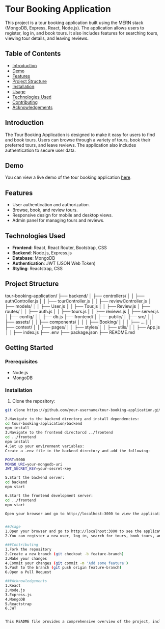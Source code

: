 # Tour Booking Application

This project is a tour booking application built using the MERN stack (MongoDB, Express, React, Node.js). The application allows users to register, log in, and book tours. It also includes features for searching tours, viewing tour details, and leaving reviews.

## Table of Contents

- [Introduction](#introduction)
- [Demo](#demo)
- [Features](#features)
- [Project Structure](#project-structure)
- [Installation](#installation)
- [Usage](#usage)
- [Technologies Used](#technologies-used)
- [Contributing](#contributing)
- [Acknowledgements](#acknowledgements)

## Introduction

The Tour Booking Application is designed to make it easy for users to find and book tours. Users can browse through a variety of tours, book their preferred tours, and leave reviews. The application also includes authentication to secure user data.

## Demo

You can view a live demo of the tour booking application [here](https://tour-and-trevel-management-system.onrender.com).


## Features

- User authentication and authorization.
- Browse, book, and review tours.
- Responsive design for mobile and desktop views.
- Admin panel for managing tours and reviews.

## Technologies Used

- **Frontend**: React, React Router, Bootstrap, CSS
- **Backend**: Node.js, Express.js
- **Database**: MongoDB
- **Authentication**: JWT (JSON Web Token)
- **Styling**: Reactstrap, CSS

## Project Structure
tour-booking-application/
├── backend/
│ ├── controllers/
│ │ ├── authController.js
│ │ ├── tourController.js
│ │ ├── reviewController.js
│ ├── models/
│ │ ├── User.js
│ │ ├── Tour.js
│ │ ├── Review.js
│ ├── routes/
│ │ ├── auth.js
│ │ ├── tours.js
│ │ ├── reviews.js
│ ├── server.js
│ ├── config/
│ │ ├── db.js
├── frontend/
│ ├── public/
│ ├── src/
│ │ ├── assets/
│ │ ├── components/
│ │ │ ├── Booking/
│ │ │ ├── ...
│ │ ├── context/
│ │ ├── pages/
│ │ ├── styles/
│ │ ├── utils/
│ │ ├── App.js
│ │ ├── index.js
├── .env
├── package.json
├── README.md

## Getting Started

### Prerequisites

- Node.js
- MongoDB

### Installation

1. Clone the repository:

```bash
git clone https://github.com/your-username/tour-booking-application.git

2.Navigate to the backend directory and install dependencies:
cd tour-booking-application/backend
npm install
3.Navigate to the frontend directorcd ../frontend
cd ../frontend
npm install
4.Set up your environment variables:
Create a .env file in the backend directory and add the following:

PORT=5000
MONGO_URI=your-mongodb-uri
JWT_SECRET_KEY=your-secret-key

5.Start the backend server:
cd backend
npm start

6.Start the frontend development server:
cd ../frontend
npm start

Open your browser and go to http://localhost:3000 to view the application


##Usage
1.Open your browser and go to http://localhost:3000 to see the application running.
2.You can register a new user, log in, search for tours, book tours, and leave reviews.

###Contributing
1.Fork the repository
2.Create a new branch (git checkout -b feature-branch)
3.Make your changes
4.Commit your changes (git commit -m 'Add some feature')
5.Push to the branch (git push origin feature-branch)
6.Open a Pull Request

###Acknowledgements
1.React
2.Node.js
3.Express.js
4.MongoDB
5.Reactstrap
6.JWT


This README file provides a comprehensive overview of the project, including setup and usage instructions, and information about contributing to the project. Adjust the repository URL and other specific details as needed.
